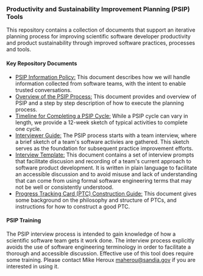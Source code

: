 ### Productivity and Sustainability Improvement Planning (PSIP) Tools

This repository contains a collection of documents that support an iterative planning process for improving scientific software developer productivity and product sustainability through improved software practices, processes and tools.

#### Key Repository Documents

- [PSIP Information Policy:](interviews/PSIPInformationPolicy.md) This document describes how we will handle information collected from software teams, with the intent to enable trusted conversations.
- [Overview of the PSIP Process:](process/PSIP-Overview.md) This document provides and overview of PSIP and a step by step description of how to execute the planning process.
- [Timeline for Completing a PSIP Cycle:](process/PSIP-Timeline.md) While a PSIP cycle can vary in length, we provide a 12-week sketch of typical activities to complete one cycle.
- [Interviewer Guide:](interviews/SoftwareTeamInterviewerGuide.md) The PSIP process starts with a team interview, where a brief sketch of a team's software activies are gathered.  This sketch serves as the foundation for subsequent practice improvement efforts.
- [Interview Template:](interviews/SoftwareTeamInterviewTemplate.md) This document contains a set of interview prompts that facilitate discusion and recording of a team's current approach to software product development.  It is written in plain language to facilitate an accessible discussion and to avoid misuse and lack of understanding that can come from using formal software engineering terms that may not be well or consistently understood.
- [Progress Tracking Card (PTC) Construction Guide:](PTCs/README.md) This document gives some background on the philosophy and structure of PTCs, and instructions for how to construct a good PTC.

#### PSIP Training

The PSIP interview process is intended to gain knowledge of how a scientific software team gets it work done.  The interview process explicitly avoids the use of software engineering terminology in order to facilitate a thorough and accessible discussion.  Effective use of this tool does require some training.  Please contact Mike Heroux <maherou@sandia.gov> if you are interested in using it.
